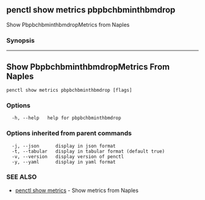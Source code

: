 ## penctl show metrics pbpbchbminthbmdrop

Show PbpbchbminthbmdropMetrics from Naples

### Synopsis



---------------------------------
 Show PbpbchbminthbmdropMetrics From Naples 
---------------------------------


```
penctl show metrics pbpbchbminthbmdrop [flags]
```

### Options

```
  -h, --help   help for pbpbchbminthbmdrop
```

### Options inherited from parent commands

```
  -j, --json      display in json format
  -t, --tabular   display in tabular format (default true)
  -v, --version   display version of penctl
  -y, --yaml      display in yaml format
```

### SEE ALSO
* [penctl show metrics](penctl_show_metrics.md)	 - Show metrics from Naples

